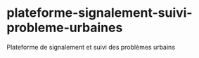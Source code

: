 # plateforme-signalement-suivi-probleme-urbaines
Plateforme de signalement et suivi des problèmes urbains
